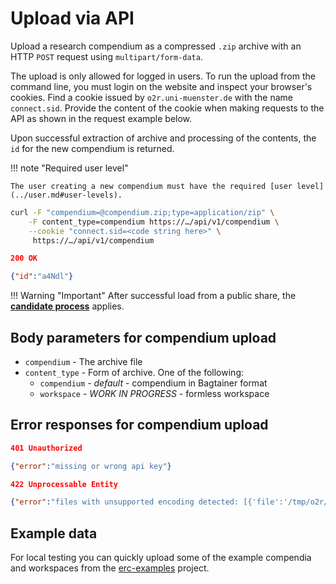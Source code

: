# Upload via API

Upload a research compendium as a compressed `.zip` archive with an HTTP `POST` request using `multipart/form-data`.

The upload is only allowed for logged in users.
To run the upload from the command line, you must login on the website and inspect your browser's cookies.
Find a cookie issued by `o2r.uni-muenster.de` with the name `connect.sid`.
Provide the content of the cookie when making requests to the API as shown in the request example below.

Upon successful extraction of archive and processing of the contents, the `id` for the new compendium is returned.

!!! note "Required user level"

    The user creating a new compendium must have the required [user level](../user.md#user-levels).

```bash
curl -F "compendium=@compendium.zip;type=application/zip" \
    -F content_type=compendium https://…/api/v1/compendium \
    --cookie "connect.sid=<code string here>" \
     https://…/api/v1/compendium 
```

```json
200 OK

{"id":"a4Ndl"}
```

!!! Warning "Important"
    After successful load from a public share, the **[candidate process](upload.md#candidate-process)** applies.

## Body parameters for compendium upload

- `compendium` - The archive file
- `content_type` - Form of archive. One of the following:
  - `compendium` - _default_ - compendium in Bagtainer format
  - `workspace` - _WORK IN PROGRESS_ - formless workspace

## Error responses for compendium upload

```json
401 Unauthorized

{"error":"missing or wrong api key"}
```

```json
422 Unprocessable Entity

{"error":"files with unsupported encoding detected: [{'file':'/tmp/o2r/compendium/ejpmi/data/test.txt','encoding':'Shift_JIS'}]"}
```

## Example data

For local testing you can quickly upload some of the example compendia and workspaces from the [erc-examples](https://github.com/o2r-project/erc-examples) project.
